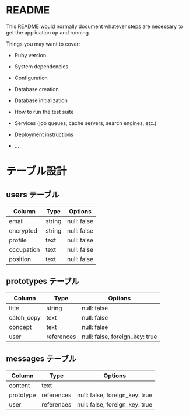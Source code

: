 # README

This README would normally document whatever steps are necessary to get the
application up and running.

Things you may want to cover:

* Ruby version

* System dependencies

* Configuration

* Database creation

* Database initialization

* How to run the test suite

* Services (job queues, cache servers, search engines, etc.)

* Deployment instructions

* ...

# テーブル設計

## users テーブル

| Column                  | Type   | Options         |
| ----------------------- | ------ | --------------- |
| email                   | string | null: false     |
| encrypted               | string | null: false     |
| profile                 | text   | null: false     |
| occupation              | text   | null: false     |
| position                | text   | null: false     |


## prototypes テーブル

| Column       | Type       | Options                        |
| ------------ | ---------- | ------------------------------ |
| title        | string     | null: false                    |
| catch_copy   | text       | null: false                    |
| concept      | text       | null: false                    |
| user         | references | null: false, foreign_key: true |


## messages テーブル

| Column       | Type       | Options                        |
| ------------ | ---------- | ------------------------------ |
| content      | text       |                                |
| prototype    | references | null: false, foreign_key: true |
| user         | references | null: false, foreign_key: true |